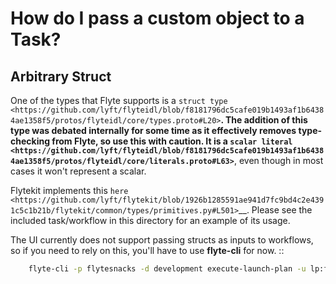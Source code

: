 # How do I pass a custom object to a Task?

## Arbitrary Struct


One of the types that Flyte supports is a `struct type <https://github.com/lyft/flyteidl/blob/f8181796dc5cafe019b1493af1b64384ae1358f5/protos/flyteidl/core/types.proto#L20>`__.  The addition of this type was debated internally for some time as it effectively removes type-checking from Flyte, so use this with caution. It is a `scalar literal <https://github.com/lyft/flyteidl/blob/f8181796dc5cafe019b1493af1b64384ae1358f5/protos/flyteidl/core/literals.proto#L63>`__, even though in most cases it won't represent a scalar.

Flytekit implements this `here <https://github.com/lyft/flytekit/blob/1926b1285591ae941d7fc9bd4c2e4391c5c1b21b/flytekit/common/types/primitives.py#L501>`__.  Please see the included task/workflow in this directory for an example of its usage.

The UI currently does not support passing structs as inputs to workflows, so if you need to rely on this, you'll have to use **flyte-cli** for now. ::

```bash
    flyte-cli -p flytesnacks -d development execute-launch-plan -u lp:flytesnacks:development:workflows.recipe_3.tasks.GenericDemoWorkflow:477b61e4d9be818bbe6514500760053f4bc890db -r demo -- a='{"a": "hello", "b": "how are you", "c": ["array"], "d": {"nested": "value"}}'
```